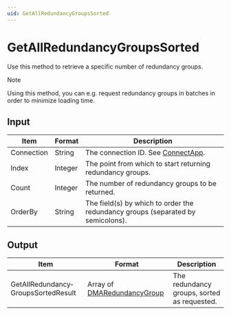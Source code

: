 ```yaml
---
uid: GetAllRedundancyGroupsSorted
---
```


# GetAllRedundancyGroupsSorted

Use this method to retrieve a specific number of redundancy groups.

> [!NOTE]
> Using this method, you can e.g. request redundancy groups in batches in order to minimize loading time.

## Input

| Item       | Format  | Description                                                                     |
|------------|---------|---------------------------------------------------------------------------------|
| Connection | String  | The connection ID. See [ConnectApp](xref:ConnectApp).                           |
| Index      | Integer | The point from which to start returning redundancy groups.                      |
| Count      | Integer | The number of redundancy groups to be returned.                                 |
| OrderBy    | String  | The field(s) by which to order the redundancy groups (separated by semicolons). |

## Output

| Item | Format | Description |
|--|--|--|
| GetAllRedundancy­GroupsSortedResult | Array of [DMARedundancyGroup](xref:DMARedundancyGroup) | The redundancy groups, sorted as requested. |
